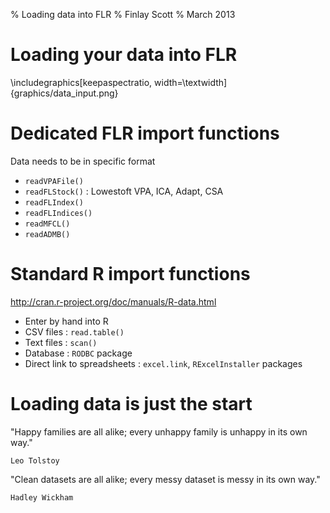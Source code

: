 % Loading data into FLR
% Finlay Scott
% March 2013

# Loading your data into FLR

\includegraphics[keepaspectratio, width=\textwidth]{graphics/data_input.png}

# Dedicated FLR import functions

Data needs to be in specific format

* `readVPAFile()`
* `readFLStock()` : Lowestoft VPA, ICA, Adapt, CSA
* `readFLIndex()`
* `readFLIndices()`
* `readMFCL()`
* `readADMB()`

# Standard R import functions

http://cran.r-project.org/doc/manuals/R-data.html 

* Enter by hand into R
* CSV files : `read.table()`
* Text files : `scan()`
* Database : `RODBC` package
* Direct link to spreadsheets : `excel.link`, `RExcelInstaller` packages

# Loading data is just the start

"Happy families are all alike; every unhappy family is unhappy in its own way."

	Leo Tolstoy



"Clean datasets are all alike; every messy dataset is messy in its own way."

	Hadley Wickham
